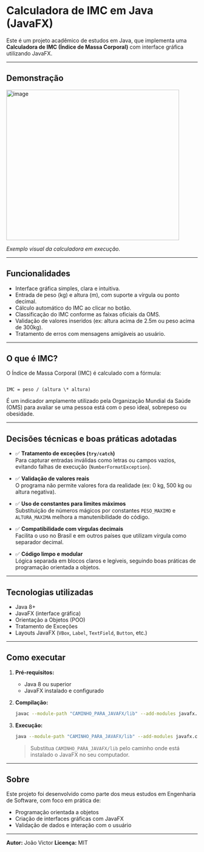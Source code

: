 # Calculadora de IMC em Java (JavaFX)

Este é um projeto acadêmico de estudos em Java, que implementa uma **Calculadora de IMC (Índice de Massa Corporal)** com interface gráfica utilizando JavaFX.

---

## Demonstração

<img width="455" height="395" alt="image" src="https://github.com/user-attachments/assets/2243481a-2048-4d80-a7b7-e87e8aa93b2c" />


*Exemplo visual da calculadora em execução.*

---

## Funcionalidades

- Interface gráfica simples, clara e intuitiva.
- Entrada de peso (kg) e altura (m), com suporte a vírgula ou ponto decimal.
- Cálculo automático do IMC ao clicar no botão.
- Classificação do IMC conforme as faixas oficiais da OMS.
- Validação de valores inseridos (ex: altura acima de 2.5m ou peso acima de 300kg).
- Tratamento de erros com mensagens amigáveis ao usuário.

---

## O que é IMC?

O Índice de Massa Corporal (IMC) é calculado com a fórmula:

```

IMC = peso / (altura \* altura)

````

É um indicador amplamente utilizado pela Organização Mundial da Saúde (OMS) para avaliar se uma pessoa está com o peso ideal, sobrepeso ou obesidade.

---

## Decisões técnicas e boas práticas adotadas

- ✅ **Tratamento de exceções (`try/catch`)**  
  Para capturar entradas inválidas como letras ou campos vazios, evitando falhas de execução (`NumberFormatException`).

- ✅ **Validação de valores reais**  
  O programa não permite valores fora da realidade (ex: 0 kg, 500 kg ou altura negativa).

- ✅ **Uso de constantes para limites máximos**  
  Substituição de números mágicos por constantes `PESO_MAXIMO` e `ALTURA_MAXIMA` melhora a manutenibilidade do código.

- ✅ **Compatibilidade com vírgulas decimais**  
  Facilita o uso no Brasil e em outros países que utilizam vírgula como separador decimal.

- ✅ **Código limpo e modular**  
  Lógica separada em blocos claros e legíveis, seguindo boas práticas de programação orientada a objetos.

---

## Tecnologias utilizadas

- Java 8+
- JavaFX (interface gráfica)
- Orientação a Objetos (POO)
- Tratamento de Exceções
- Layouts JavaFX (`VBox`, `Label`, `TextField`, `Button`, etc.)

---

## Como executar

1. **Pré-requisitos:**
   - Java 8 ou superior
   - JavaFX instalado e configurado

2. **Compilação:**
   ```bash
   javac --module-path "CAMINHO_PARA_JAVAFX/lib" --add-modules javafx.controls ProjetoCalculadoraIMC.java

3. **Execução:**

   ```bash
   java --module-path "CAMINHO_PARA_JAVAFX/lib" --add-modules javafx.controls ProjetoCalculadoraIMC
   ```

   > Substitua `CAMINHO_PARA_JAVAFX/lib` pelo caminho onde está instalado o JavaFX no seu computador.

---

## Sobre

Este projeto foi desenvolvido como parte dos meus estudos em Engenharia de Software, com foco em prática de:

* Programação orientada a objetos
* Criação de interfaces gráficas com JavaFX
* Validação de dados e interação com o usuário

---

**Autor:** João Victor
**Licença:** MIT

